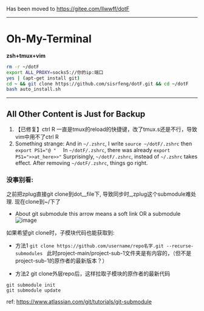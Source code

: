 Has been moved to https://gitee.com/llwwff/dotF

---


# Oh-My-Terminal

**zsh+tmux+vim**

 ```bash
 rm -r ~/dotF
 export ALL_PROXY=socks5://你的ip:端口
 yes | (apt-get install git)
 cd ~ && git clone https://github.com/sisrfeng/dotF.git && cd ~/dotF
 bash auto_install.sh
 ```




 ---

## All Other Content is Just for Backup
1. 【已修复】ctrl R 一直是tmux的reload的快捷键，改了tmux.s还是不行，导致vim中用不了ctrl R
2. Something strange:
 And in `~/.zshrc`, I write `source ~/dotF/.zshrc` then `export PS1="@ "  `
 In `~/dotF/.zshrc`, there was already `export PS1=">>at_here>>"`
 Surprisingly,  `~/dotF/.zshrc`, instead of `~/.zshrc` takes effect.
 After removing `~/dotF/.zshrc`, things go right.


### 没事别看:

之前把zplug直接git clone到dot__file下, 导致同步时_,zplug这个submodule难处理. 现在clone到~/下了
* About git submodule
 this arrow means a soft link OR a submodule
 ![image](https://user-images.githubusercontent.com/53520949/134790530-feaea641-0da6-4483-b311-3f8301f9629b.png)

如果希望git clone时，子模块代码也能获取到:
* 方法1
`git clone https://github.com/username/repo名字.git --recurse-submodules `
此时project-main/project-sub-1文件夹是有内容的，（但不是project-sub-1的原作者的最新版本？）

* 方法2
git clone外层repo后，这样拉取子模块的原作者的最新代码
```
git submodule init
git submodule update
```
ref:
https://www.atlassian.com/git/tutorials/git-submodule
